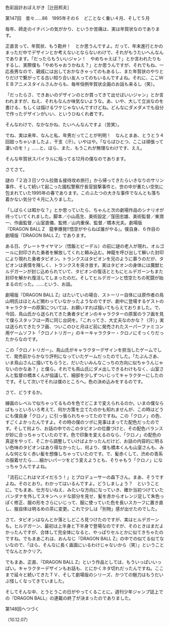 <!-- source: http://web.archive.org/web/20250215190716/http://www.style.fm/as/05_column/tsujita/tsujita147.shtml -->

色彩設計おぼえがき［辻田邦夫］

第147回　昔々……86　1995年その６　どことなく重い４月、そして５月

毎年、師走のイチバンの気がかり、というか苦痛は、実は年賀状なのであります。

正直言って、年賀状、もう勘弁！　とか思うんですよ。だって、年末進行とかのまっただ中でデザインとか考えないとならないわけで、それがもうたいへんなんであります。「だったらもういいジャン！　やめちゃえば？」とか言われたりもするし、実際僕も「やめちゃおうかねえ？」とか思うんですが、それでもね、一応長男なので、親戚には出しておかなきゃってのもあるし、また年賀状のやりとりだけで繋がってる古い知り合い友人ってのもいるんですよね。それに、ここＷＥＢアニメスタイルさんからも、毎年恒例年賀状企画のお話も来るし（笑）。

「だったらさ、できあいのデザインのとか買ってきて出せばいいジャン」とか言われますが、ねえ、それもなんか味気ないような。あ、いや、大して立派なのを書ける、もしくは描けるワケじゃないんですけどね。どんなにダメダメでも自分で作ったデザインがいい、というひねくれ者です。

そんなわけで、なかなかね、たいへんなんですよ（苦笑）。

でね、実は来年、なんと私、年男だってことが判明！　なんとまあ、とうとう４回廻っちゃいましたよ、干支（汗）。いやはや。「ならばひとつ、ここは頑張って凄いのを！」……と、ほら、また、もうこれが無理なわけです、ええ。

そんな年賀状スパイラルに陥ってる12月の僕なのであります。

さてさて。

謎の「２泊３日ソウル拉致＆接待攻め旅行」から帰ってきたらいきなりのサリン事件、そして続いて起こった國松警察庁長官狙撃事件と、世の中が重たい空気に包まれていた1995年の春であります。このふたつの大きな事件でなんとも落ち着かない気分で４月に入りました。

「しばらくは暇かな？」とか思っていたら、ちゃんと次の劇場作品のシナリオが待っていてくれました。脚本／小山高生、美術設定／窪田忠雄、美術監督／東潤一、作画監督／山室直儀、監修／山内重保、監督／橋本光夫。劇場版『DRAGON BALL Z　龍拳爆発!!悟空がやらねば誰がやる』。僕自身、６作目の劇場版『DRAGON BALL Z』であります。

ある日、グレートサイヤマン（悟飯とビーデル）の前に謎の老人が現れ、オルゴールに封印された勇者を解放してくれと頼み込む。神龍を呼び出して解いた封印により現れた勇者タピオン。トランクスはタピオンを兄のように慕うのだが、タピオンは表情を険しく、トランクスを突き放す。実はタピオンの身体には魔獣ヒルデガーンが封じ込められていて、タピオンの復活とともにヒルデガーンもまた封印を解かれ復活してしまったのだ。そしてヒルデガーンと悟空たちの死闘が始まるのだった。……という、お話。

劇場版『DRAGON BALL Z』はたいていの場合、ストーリー自体には原作者の鳥山明氏はほとんど関わっていなかったようなのですが、劇中に登場するゲストのキャラクターの原案については、お願いすれば描いてもらえておりました。で、今回、鳥山氏から送られてきた勇者タピオンのキャラクターの原案のラフ画を見て僕らスタッフは一斉に同じ台詞を。「これってさ、大丈夫なのかな？（汗）」実は送られてきたラフ画、ついこのひと月ほど前に発売されたスーパーファミコン用ゲームソフト「クロノトリガー」のキーキャラクター・クロノにそっくりだったからなのです。

この「クロノトリガー」、鳥山氏がキャラクターデザインを担当したゲームでして、発売前からかなり評判になっていたゲームだったのでした。「たぶんさあ、いま鳥山さんに描いてもらうと、だいたいみんなこっちの方向に似ちゃうんじゃないのかなあ？」と僕ら。それでも鳥山氏にダメ出しできるわけもなく、山室さんと監督の橋本くんが協議して、細部を少しずついじってキャラクターにしたのです。そして次いでそれは僕のところへ。色の決め込みをするのです。

さて、どうするか。

線画のレベルで似ちゃってるものを色でどこまで変えられるのか。いまの僕ならばもっといろいろ考えて、何か方策を立てたのかも知れませんが、この時はどうにも僕自身「クロノ」に引っ張られちゃってたのですね。この「クロノ」の色、すごくよかったんですよ。その時の僕のツボに見事はまってた配色だったのです。そして何より、お話の中でのこのタピオンの位置づけと、その配色バランスが妙に合っちゃっていたのです。色で印象を変えるのなら、「クロノ」の配色の真逆をやって、そこから調整していけばよかったんだけど、お話の内容的に明るい色味のタピオンはあり得なかったし、何より、僕も橋本くんも山室さんも、みんな何となく赤い髪を想像しちゃっていたのです。で、髪赤くして、渋めの青系の服着せたら……細かいパーツをどう変えようとも、そりゃもう「クロノ」になっちゃうんですよね。

「流石にこれはマズイだろう！」とプロデューサーの森下さん。まあ、そうですよね。そのとおり。わかってはいるんですよ。どうしましょう？　ということに。でもまあ、仕方ないねえ、みたいな方向になっていき、確か当初つけていたバンダナを外してスキンヘッドな部分を見せ、髪を赤からオレンジ足して朱色っぽく修正、服の形をさらにいじって、服に使っていた色を長いスカーフに置き直し、服自体は明るめの茶に変更。これで少しは「別物」感が出せたのでした。

さて、タピオンはなんとか落としどころ見つけたのですが、実はヒルデガーンも。ヒルデガーン、最初は上半身と下半身で登場なのですが、そのときはまだよかったんですが、合体して完全体になると、やっぱりセルとかに似てきちゃたのですね。でもまあこれは、おんなじ『DRAGON BALL Z』の中での似てる似てないなので、「ほら、そんなに長く画面にいるわけじゃないから（笑）」ということでなんとかクリア。

でもまあ、正直、『DRAGON BALL Z』という作品としては、もういっぱいいっぱい。キャラクターデザインもお話も、とにかくネタ切れだったんですね。ここまで延々と続いてきたＴＶ、そして劇場版のシリーズ、かつての魅力はもうだいぶ怪しくなってきていました。

そしてそんな中、とうとうこの日がやってくることに。週刊少年ジャンプ誌上での『DRAGON BALL』の連載の終了が決まったのでありました。

第148回へつづく

（10.12.07）
